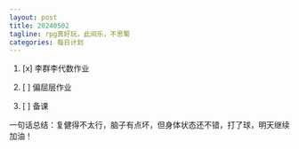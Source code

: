 ```yaml
---
layout: post
title: 20240502
tagline: rpg真好玩，此间乐，不思蜀
categories: 每日计划
---
```




1. [x] 李群李代数作业

2. [ ] 偏屈层作业

3. [ ] 备课

一句话总结：复健得不太行，脑子有点坏，但身体状态还不错，打了球，明天继续加油！